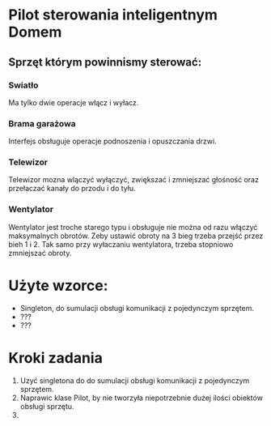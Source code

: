 # Pilot sterowania inteligentnym Domem

## Sprzęt którym powinnismy sterować:

### Swiatło
Ma tylko dwie operacje włącz i wyłacz.

### Brama garażowa
Interfejs obsługuje operacje podnoszenia i opuszczania drzwi. 

### Telewizor
Telewizor mozna wlączyć wyłączyć, zwiększać i zmniejszać głośność oraz przełaczać kanały do przodu i do tyłu.

### Wentylator
Wentylator jest troche starego typu i obsługuje  nie można od razu włączyć maksymalnych obrotów. Zeby ustawić obroty na 3 bieg trzeba przejść przez bieh 1 i 2. Tak samo przy wyłaczaniu wentylatora, trzeba stopniowo zmniejszać obroty.

# Użyte wzorce:
- Singleton, do sumulacji obsługi komunikacji z pojedynczym sprzętem.
- ???
- ???

# Kroki zadania
1. Uzyć singletona do do sumulacji obsługi komunikacji z pojedynczym sprzętem.
1. Naprawic klase Pilot, by nie tworzyła niepotrzebnie dużej ilości obiektów obsługi sprzętu. 
1.